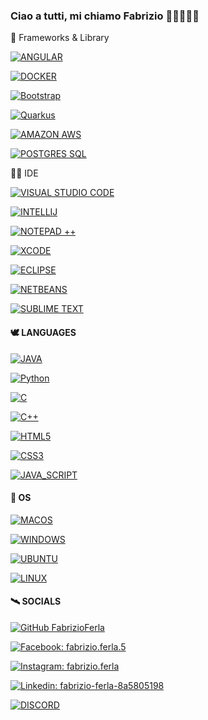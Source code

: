 ### Ciao a tutti, mi chiamo Fabrizio 👋🏻👨🏻‍💻

🚀 Frameworks & Library 

[![ANGULAR](https://img.shields.io/badge/Angular-DD0031?style=for-the-badge&logo=angular&logoColor=white)](https://angular.io)

[![DOCKER](https://img.shields.io/badge/Docker-2CA5E0?style=for-the-badge&logo=docker&logoColor=white)](https://www.docker.com)

[![Bootstrap](https://img.shields.io/badge/bootstrap-%23563D7C.svg?style=for-the-badge&logo=bootstrap&logoColor=white)](https://getbootstrap.com/)

[![Quarkus](https://img.shields.io/badge/Quarkus-000000?style=for-the-badge&logo=quarkus)](https://quarkus.io)

[![AMAZON AWS](https://img.shields.io/badge/Amazon_AWS-232F3E?style=for-the-badge&logo=amazon-aws&logoColor=white)](https://aws.amazon.com/it/?nc2=h_lg)

[![POSTGRES SQL](https://img.shields.io/badge/PostgreSQL-316192?style=for-the-badge&logo=postgresql&logoColor=white)](https://www.postgresql.org/)

👩‍💻 IDE 

[![VISUAL STUDIO CODE](https://img.shields.io/badge/Visual_Studio_Code-0078D4?style=for-the-badge&logo=visual%20studio%20code&logoColor=white)](https://code.visualstudio.com)

[![INTELLIJ](https://img.shields.io/badge/IntelliJ_IDEA-000000.svg?style=for-the-badge&logo=intellij-idea&logoColor=white)](https://www.jetbrains.com/idea/)

[![NOTEPAD ++](https://img.shields.io/badge/Notepad++-90E59A.svg?style=for-the-badge&logo=notepad%2B%2B&logoColor=black)](https://notepad-plus-plus.org)

[![XCODE](https://img.shields.io/badge/Xcode-007ACC?style=for-the-badge&logo=Xcode&logoColor=white)](https://developer.apple.com/xcode/)

[![ECLIPSE](https://img.shields.io/badge/Eclipse-2C2255?style=for-the-badge&logo=eclipse&logoColor=white)](https://www.eclipse.org/downloads/)

[![NETBEANS](https://img.shields.io/badge/apache%20netbeans-1B6AC6?style=for-the-badge&logo=apache%20netbeans%20IDE&logoColor=white)](https://netbeans.apache.org/)

[![SUBLIME TEXT](https://img.shields.io/badge/sublime_text-%23575757.svg?&style=for-the-badge&logo=sublime-text&logoColor=important)](https://www.sublimetext.com/)

#### 🕊️ LANGUAGES

[![JAVA](https://img.shields.io/badge/Java-ED8B00?style=for-the-badge&logo=openjdk&logoColor=white)](https://www.java.com/it/)

[![Python](https://img.shields.io/badge/python-3670A0?style=for-the-badge&logo=python&logoColor=ffdd54)](https://www.python.org/)

[![C](https://img.shields.io/badge/C-00599C?style=for-the-badge&logo=c&logoColor=white)](https://img.shields.io/badge/C-00599C?style=for-the-badge&logo=c&logoColor=white)

[![C++](https://img.shields.io/badge/C%2B%2B-00599C?style=for-the-badge&logo=c%2B%2B&logoColor=white)](https://img.shields.io/badge/C%2B%2B-00599C?style=for-the-badge&logo=c%2B%2B&logoColor=white)

[![HTML5](https://img.shields.io/badge/HTML5-E34F26?style=for-the-badge&logo=html5&logoColor=white)](https://img.shields.io/badge/HTML5-E34F26?style=for-the-badge&logo=html5&logoColor=white)

[![CSS3](https://img.shields.io/badge/CSS3-1572B6?style=for-the-badge&logo=css3&logoColor=white)](https://img.shields.io/badge/CSS3-1572B6?style=for-the-badge&logo=css3&logoColor=white)

[![JAVA_SCRIPT](https://img.shields.io/badge/JavaScript-323330?style=for-the-badge&logo=javascript&logoColor=F7DF1E)](https://img.shields.io/badge/JavaScript-323330?style=for-the-badge&logo=javascript&logoColor=F7DF1E)

#### 🦠 OS
[![MACOS](https://img.shields.io/badge/mac%20os-000000?style=for-the-badge&logo=apple&logoColor=white)](https://www.apple.com/it/macos/)

[![WINDOWS](https://img.shields.io/badge/Windows-0078D6?style=for-the-badge&logo=windows&logoColor=white)](https://www.microsoft.com/windows/)

[![UBUNTU](https://img.shields.io/badge/Ubuntu-E95420?style=for-the-badge&logo=ubuntu&logoColor=white)](https://ubuntu.com/desktop/developers)

[![LINUX](https://img.shields.io/badge/Linux-FCC624?style=for-the-badge&logo=linux&logoColor=black)](https://img.shields.io/badge/Linux-FCC624?style=for-the-badge&logo=linux&logoColor=black)


#### 🛰 SOCIALS

[![GitHub FabrizioFerla](https://img.shields.io/badge/GitHub-100000?style=for-the-badge&logo=github&logoColor=white)](https://github.com/FabrizioFerla)

[![Facebook: fabrizio.ferla.5](https://img.shields.io/badge/Facebook-1877F2?style=for-the-badge&logo=facebook&logoColor=white)](https://www.facebook.com/fabrizio.ferla.5/)

[![Instagram: fabrizio.ferla](https://img.shields.io/badge/Instagram-E4405F?style=for-the-badge&logo=instagram&logoColor=white)](https://www.instagram.com/fabrizio.ferla/)

[![Linkedin: fabrizio-ferla-8a5805198](https://img.shields.io/badge/LinkedIn-0077B5?style=for-the-badge&logo=linkedin&logoColor=white)](https://www.linkedin.com/in/fabrizio-ferla-8a5805198/)

[![DISCORD](https://img.shields.io/badge/Discord-7289DA?style=for-the-badge&logo=discord&logoColor=white)](Fabrizio#7135)





